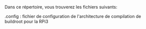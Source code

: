 Dans ce répertoire, vous trouverez les fichiers suivants:

.config : fichier de configuration de l'architecture de compilation de buildroot pour la RPi3
